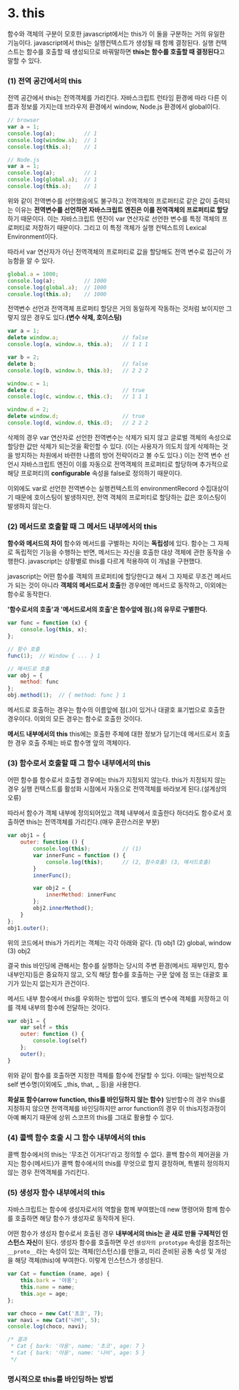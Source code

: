 # 3. this

함수와 객체의 구분이 모호한 javascript에서는 this가 이 둘을 구분하는 거의 유일한 기능이다.
javascript에서 this는 실행컨텍스트가 생성될 때 함께 결정된다. 실행 컨텍스트는 함수를 호출할 때
생성되므로 바꿔말하면 **this는 함수를 호출할 때 결정된다**고 말할 수 있다.

### (1) 전역 공간에서의 this
전역 공간에서 this는 전역객체를 가리킨다. 자바스크립트 런타임 환경에 따라 다른 이름과 정보를 가지는데
브라우저 환경에서 window, Node.js 환경에서 global이다.

```javascript
// browser
var a = 1;
console.log(a);         // 1
console.log(window.a);  // 1
console.log(this.a);    // 1

// Node.js
var a = 1;
console.log(a);         // 1
console.log(global.a);  // 1
console.log(this.a);    // 1
```
위와 같이 전역변수를 선언했음에도 불구하고 전역객체의 프로퍼티로 같은 값이 출력되는 이유는
**전역변수를 선언하면 자바스크립트 엔진은 이를 전역객체의 프로퍼티로 할당**하기 때문이다.
이는 자바스크립트 엔진이 var 연산자로 선언한 변수를 특정 객체의 프로퍼티로 저장하기 때문이다.
그리고 이 특정 객체가 실행 컨텍스트의 Lexical Environment이다.

따라서 var 연산자가 아닌 전역객체의 프로퍼티로 값을 할당해도 전역 변수로 접근이 가능함을 알 수 있다.
```javascript
global.a = 1000;
console.log(a);         // 1000
console.log(global.a);  // 1000
console.log(this.a);    // 1000
```

전역변수 선언과 전역객체 프로퍼티 할당은 거의 동일하게 작동하는 것처럼 보이지만
그렇지 않은 경우도 있다.**(변수 삭제, 호이스팅)**

```javascript
var a = 1;
delete window.a;                    // false
console.log(a, window.a, this.a);   // 1 1 1

var b = 2;
delete b;                           // false
console.log(b, window.b, this.b);   // 2 2 2

window.c = 1;
delete c;                           // true
console.log(c, window.c, this.c);   // 1 1 1

window.d = 2;
delete window.d;                    // true
console.log(d, window.d, this.d);   // 2 2 2
```
삭제의 경우 var 연산자로 선언한 전역변수는 삭제가 되지 않고
글로벌 객체의 속성으로 할당한 값만 삭제가 되는것을 확인할 수 있다.
(이는 사용자가 의도치 않게 삭제하는 것을 방지하는 차원에서 바련한 나름의 방어 전략이라고 볼 수도 있다.)
이는 전역 변수 선언시 자바스크립트 엔진이 이를 자동으로 전역객체의 프로퍼티로 할당하며
추가적으로 해당 프로퍼티의 **configurable** 속성을 false로 정의하기 때문이다.

이외에도 var로 선언한 전역변수는 실행컨텍스트의 environmentRecord 수집대상이기 때문에 호이스팅이 발생하지만,
전역 객체의 프로퍼티로 할당하는 값은 호이스팅이 발생하지 않는다.

### (2) 메서드로 호출할 때 그 메서드 내부에서의 this
**함수와 메서드의 차이**
함수와 메서드를 구별하는 차이는 **독립성**에 있다.
함수는 그 자체로 독립적인 기능을 수행하는 반면, 메서드는 자신을 호출한 대상 객체에 관한 동작을 수행한다.
javascript는 상황별로 this를 다르게 적용하여 이 개념을 구현했다.

javascript는 어떤 함수를 객체의 프로퍼티에 할당한다고 해서 그 자체로 무조건 메서드가 되는 것이 아니라
**객체의 메서드로서 호출**한 경우에만 메서드로 동작하고, 이외에는 함수로 동작한다.

**'함수로서의 호출'과 '메서드로서의 호출'은 함수앞에 점(.)의 유무로 구별한다.**
```javascript
var func = function (x) {
    console.log(this, x);
};

// 함수 호출
func(1);  // Window { ... } 1

// 메서드로 호출
var obj = {
    method: func
};
obj.method(1);  // { method: func } 1
```

메서드로 호출하는 경우는 함수의 이름앞에 점(.)이 있거나 대괄호 표기법으로 호출한 경우이다.
이외의 모든 경우는 함수로 호출한 것이다.

**메서드 내부에서의 this**
this에는 호출한 주체에 대한 정보가 담기는데 메서드로서 호출한 경우 호출 주체는 바로 함수명
앞의 객체이다.

### (3) 함수로서 호출할 때 그 함수 내부에서의 this
어떤 함수를 함수로서 호출할 경우에는 this가 지정되지 않는다. this가 지정되지 않는 경우
실행 컨텍스트를 활성화 시점에서 자동으로 전역객체를 바라보게 된다.(설계상의 오류)

따라서 함수가 객체 내부에 정의되어있고 객체 내부에서 호출한다 하더라도 함수로서 호출하면
this는 전역객체를 가리킨다.(매우 혼란스러운 부분)
```javascript
var obj1 = {
    outer: function () {
        console.log(this);          // (1)
        var innerFunc = function () {
            console.log(this);      // (2, 함수호출) (3, 메서드호출)
        }
        innerFunc();

        var obj2 = {
            innerMethod: innerFunc
        };
        obj2.innerMethod();
    }
};
obj1.outer();
```
위의 코드에서 this가 가리키는 객체는 각각 아래와 같다.
(1) obj1
(2) global, window
(3) obj2

결국 this 바인딩에 관해서는 함수를 실행하는 당시의 주변 환경(메서드 재부인지, 함수 내부인지)등은
중요하지 않고, 오직 해당 함수를 호출하는 구문 앞에 점 또는 대괄호 표기가 있는지 없는지가 관건이다.

메서드 내부 함수에서 this를 우외하는 방법이 있다.
별도의 변수에 객체를 저장하고 이를 객체 내부의 함수에 전달하는 것이다.
```javascript
var obj1 = {
    var self = this
    outer: function () {
        console.log(self)
    };
    outer();
}
```
위와 같이 함수를 호출하면 지정한 객체를 함수에 전달할 수 있다.
이때는 일반적으로 self 변수명(이외에도 _this, that, _ 등)을 사용한다.

**화살표 함수(arrow function, this를 바인딩하지 않는 함수)**
일반함수의 경우 this를 지정하지 않으면 전역객체를 바인딩하지만 arror function의 경우
이 this지정과정이 아예 빠지기 때문에 상위 스코프의 this를 그대로 활용할 수 있다.

### (4) 콜백 함수 호출 시 그 함수 내부에서의 this
콜백 함수에서의 this는 '무조건 이거다!'라고 정의할 수 없다. 콜백 함수의 제어권을 가지는 함수(메서드)가
콜백 함수에서의 this를 무엇으로 할지 결정하며, 특별히 정의하지 않는 경우 전역객체를 가리킨다.

### (5) 생성자 함수 내부에서의 this
자바스크립트는 함수에 생성자로서의 역할을 함께 부여했는데 new 명령어와 함께 함수를 호출하면 해당 함수가
생성자로 동작하게 된다.

어떤 함수가 생성자 함수로서 호출된 경우 **내부에서의 this는 곧 새로 만들 구체적인 인스턴스 자신**이 된다.
생성자 함수를 호출하면 우선 `생성자의 prototype` 속성을 참조하는 `__proto__`라는 속성이 있는 
객체(인스턴스)를 만들고, 미리 준비된 공통 속성 및 개성을 해당 객체(this)에 부여한다. 이렇게 인스턴스가 생성된다.
```javascript
var Cat = function (name, age) {
    this.bark = '야옹';
    this.name = name;
    this.age = age;
};

var choco = new Cat('초코', 7);
var navi = new Cat('나비', 5);
console.log(choco, navi);

/* 결과
 * Cat { bark: '야옹', name: '초코', age: 7 }
 * Cat { bark: '야옹', name: '나비', age: 5 }
 */
```

### 명시적으로 this를 바인딩하는 방법